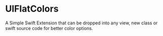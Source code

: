 # UIFlatColors
A Simple Swift Extension that can be dropped into any view, new class or swift source code for better color options.


